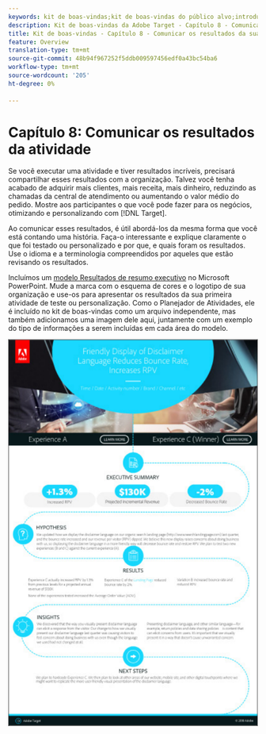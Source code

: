 ```yaml
---
keywords: kit de boas-vindas;kit de boas-vindas do público alvo;introdução;introdução;introdução;introdução;introdução
description: Kit de boas-vindas da Adobe Target - Capítulo 8 - Comunicar os resultados da atividade
title: Kit de boas-vindas - Capítulo 8 - Comunicar os resultados da sua Atividade
feature: Overview
translation-type: tm+mt
source-git-commit: 48b94f967252f5ddb009597456edf0a43bc54ba6
workflow-type: tm+mt
source-wordcount: '205'
ht-degree: 0%

---
```



# Capítulo 8: Comunicar os resultados da atividade

Se você executar uma atividade e tiver resultados incríveis, precisará compartilhar esses resultados com a organização. Talvez você tenha acabado de adquirir mais clientes, mais receita, mais dinheiro, reduzindo as chamadas da central de atendimento ou aumentando o valor médio do pedido. Mostre aos participantes o que você pode fazer para os negócios, otimizando e personalizando com [!DNL Target].

Ao comunicar esses resultados, é útil abordá-los da mesma forma que você está contando uma história. Faça-o interessante e explique claramente o que foi testado ou personalizado e por que, e quais foram os resultados. Use o idioma e a terminologia compreendidos por aqueles que estão revisando os resultados.

Incluímos um [modelo Resultados de resumo executivo](/help/assets/executive-summary.zip) no Microsoft PowerPoint. Mude a marca com o esquema de cores e o logotipo de sua organização e use-os para apresentar os resultados da sua primeira atividade de teste ou personalização. Como o Planejador de Atividades, ele é incluído no kit de boas-vindas como um arquivo independente, mas também adicionamos uma imagem dele aqui, juntamente com um exemplo do tipo de informações a serem incluídas em cada área do modelo.

![Relatório de resumo executivo](/help/c-intro/assets/executive-summary-report.png)